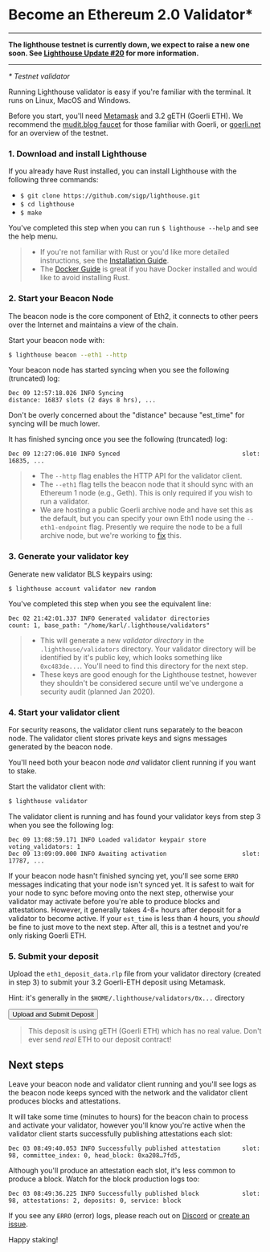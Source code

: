 # Become an Ethereum 2.0 Validator*

---

**The lighthouse testnet is currently down, we expect to raise a new one soon.
See [Lighthouse Update #20](https://lighthouse.sigmaprime.io/update-20.html)
for more information.**

---

_* Testnet validator_

Running Lighthouse validator is easy if you're familiar with the terminal. It
runs on Linux, MacOS and Windows.

Before you start, you'll need [Metamask](https://metamask.io/) and 3.2 gETH
(Goerli ETH). We recommend the [mudit.blog
faucet](https://faucet.goerli.mudit.blog/) for those familiar with Goerli, or
[goerli.net](https://goerli.net/) for an overview of the testnet.

### 1. Download and install Lighthouse

If you already have Rust installed, you can install Lighthouse with the
following three commands:

- `$ git clone https://github.com/sigp/lighthouse.git`
- `$ cd lighthouse`
- `$ make`

You've completed this step when you can run `$ lighthouse --help` and see the
help menu.

> - If you're not familiar with Rust or you'd like more detailed instructions, see
>   the [Installation Guide](./installation.md).
> - The [Docker Guide](./docker.md) is great if you have Docker installed and would
>   like to avoid installing Rust.

### 2. Start your Beacon Node

The beacon node is the core component of Eth2, it connects to other peers over
the Internet and maintains a view of the chain.

Start your beacon node with:

```bash
$ lighthouse beacon --eth1 --http
```

Your beacon node has started syncing when you see the following (truncated)
log:

```
Dec 09 12:57:18.026 INFO Syncing                                 distance: 16837 slots (2 days 8 hrs), ...
```

Don't be overly concerned about the "distance" because "est_time" for syncing will be much lower.

It has finished syncing once you see the following (truncated) log:

```
Dec 09 12:27:06.010 INFO Synced                                  slot: 16835, ...
```

> - The `--http` flag enables the HTTP API for the validator client.
> - The `--eth1` flag tells the beacon node that it should sync with an Ethereum
>   1 node (e.g., Geth). This is only required if you wish to run a validator.
> - We are hosting a public Goerli archive node and have set this as the
>   default, but you can specify your own Eth1 node using the `--eth1-endpoint`
>   flag. Presently we require the node to be a full archive node, but we're
>   working to [fix](https://github.com/sigp/lighthouse/issues/637) this.

### 3. Generate your validator key

Generate new validator BLS keypairs using:

```shell
$ lighthouse account validator new random
```


You've completed this step when you see the equivalent line:

```
Dec 02 21:42:01.337 INFO Generated validator directories         count: 1, base_path: "/home/karl/.lighthouse/validators"
```

> - This will generate a new _validator directory_ in the `.lighthouse/validators`
>   directory. Your validator directory will be identified by it's public key,
>   which looks something like `0xc483de...`. You'll need to find this directory
>   for the next step.
> - These keys are good enough for the Lighthouse testnet, however they shouldn't
>   be considered secure until we've undergone a security audit (planned Jan
>   2020).

### 4. Start your validator client

For security reasons, the validator client runs separately to the beacon node.
The validator client stores private keys and signs messages generated by the
beacon node.

You'll need both your beacon node _and_ validator client running if you want to
stake.

Start the validator client with:

```bash
$ lighthouse validator
```

The validator client is running and has found your validator keys from step 3
when you see the following log:

```
Dec 09 13:08:59.171 INFO Loaded validator keypair store          voting_validators: 1
Dec 09 13:09:09.000 INFO Awaiting activation                     slot: 17787, ...
```

If your beacon node hasn't finished syncing yet, you'll see some `ERRO`
messages indicating that your node isn't synced yet. It is safest to wait for
your node to sync before moving onto the next step, otherwise your validator
may activate before you're able to produce blocks and attestations. However, it
generally takes 4-8+ hours after deposit for a validator to become active. If
your `est_time` is less than 4 hours, you _should_ be fine to just move to the
next step. After all, this is a testnet and you're only risking Goerli ETH.

### 5. Submit your deposit

<div class="form-signin" id="uploadDiv">
	<p>Upload the <code>eth1_deposit_data.rlp</code> file from your validator
	directory (created in step 3) to submit your 3.2 Goerli-ETH
	deposit using Metamask.</p>
	<p>Hint: it's generally in the <code>$HOME/.lighthouse/validators/0x...</code> directory</p>
	<input id="fileInput" type="file" style="display: none">
	<button id="uploadButton" class="btn btn-lg btn-primary btn-block"
							  type="submit">Upload and Submit Deposit</button>
</div>

<div class="form-signin" id="waitingDiv" style="display: none">
	<p>Your validator deposit was submitted and this step is complete.</p>
	<p>See the transaction on <a id="txLink" target="_blank"
											 href="https://etherscan.io">Etherscan</a>
	or <a href="">reload</a> to perform another deposit.</p>
</div>

<div class="form-signin" id="errorDiv" style="display: none">
	<h4 class="h3 mb-3 font-weight-normal">Error</h4>
	<p id="errorText">Unknown error.</p>
</div>

> This deposit is using gETH (Goerli ETH) which has no real value. Don't ever
> send _real_ ETH to our deposit contract!

## Next steps

Leave your beacon node and validator client running and you'll see logs as the
beacon node keeps synced with the network and the validator client produces
blocks and attestations.

It will take some time (minutes to hours) for the beacon chain to process and
activate your validator, however you'll know you're active when the validator
client starts successfully publishing attestations each slot:

```
Dec 03 08:49:40.053 INFO Successfully published attestation      slot: 98, committee_index: 0, head_block: 0xa208…7fd5,
```

Although you'll produce an attestation each slot, it's less common to produce a
block. Watch for the block production logs too:

```
Dec 03 08:49:36.225 INFO Successfully published block            slot: 98, attestations: 2, deposits: 0, service: block
```

If you see any `ERRO` (error) logs, please reach out on
[Discord](https://discord.gg/cyAszAh) or [create an
issue](https://github.com/sigp/lighthouse/issues/new).

Happy staking!




<script src="https://ajax.googleapis.com/ajax/libs/jquery/1.11.1/jquery.min.js"></script>
<script src="https://maxcdn.bootstrapcdn.com/bootstrap/3.3.7/js/bootstrap.min.js"></script>
<script charset="utf-8"
		src="https://cdn.ethers.io/scripts/ethers-v4.min.js"
		type="text/javascript">
</script>
<script src="js/deposit.js"></script>
